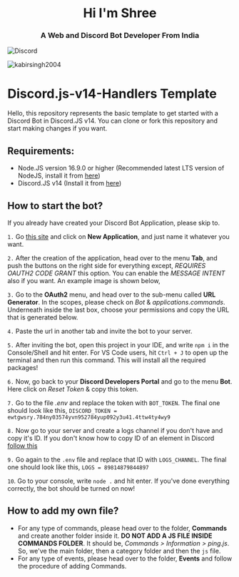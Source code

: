 <h1 align="center">Hi I'm Shree</h1>
<h3 align="center">A Web and Discord Bot Developer From India</h3>

<img align="center" src="https://discord.c99.nl/widget/theme-2/882481863661342770.png" alt="Discord"/>

<p align="left"> <img src="https://komarev.com/ghpvc/?username=kabirsingh2004&label=Profile%20views&color=0e75b6&style=flat" alt="kabirsingh2004" /> </p>

# Discord.js-v14-Handlers Template

Hello, this repository represents the basic template to get started with a Discord Bot in Discord.JS v14. You can clone or fork this repository and start making changes if you want.

## Requirements:
* Node.JS version 16.9.0 or higher (Recommended latest LTS version of NodeJS, install it from [here](https://nodejs.org/en/))
* Discord.JS v14 (Install it from [here](https://www.npmjs.com/package/discord.js/v/14.0.3))

## How to start the bot?
If you already have created your Discord Bot Application, please skip to.

`1.` Go [this site](https://discord.com/developers/applications) and click on **New Application**, and just name it whatever you want.

`2.` After the creation of the application, head over to the menu **Tab**, and push the buttons on the right side for everything except, *REQUIRES OAUTH2 CODE GRANT* this option. You can enable the *MESSAGE INTENT* also if you want. An example image is shown below,

`3.` Go to the **OAuth2** menu, and head over to the sub-menu called **URL Generator**. In the scopes, please check on *Bot* & *applications.commands*. Underneath inside the last box, choose your permissions and copy the URL that is generated below.

`4.` Paste the url in another tab and invite the bot to your server.

`5.` After inviting the bot, open this project in your IDE, and write `npm i` in the Console/Shell and hit enter. For VS Code users, hit `Ctrl + J` to open up the terminal and then run this command. This will install all the required packages!

`6.` Now, go back to your **Discord Developers Portal** and go to the menu **Bot**. Here click on *Reset Token* & copy this token.

`7.` Go to the file *.env* and replace the token with `BOT_TOKEN`. The final one should look like this,
`DISCORD_TOKEN = ewtgwsry.784ny03574yvn952784yup092y3u41.4ttw4ty4wy9`

`8.` Now go to your server and create a logs channel if you don't have and copy it's ID. If you don't know how to copy ID of an element in Discord [follow this](https://support.discord.com/hc/en-us/articles/206346498-Where-can-I-find-my-User-Server-Message-ID-)

`9.` Go again to the `.env` file and replace that ID with `LOGS_CHANNEL`. The final one should look like this,
`LOGS = 89814879844897`

`10`. Go to your console, write `node .` and hit enter. If you've done everything correctly, the bot should be turned on now!

## How to add my own file?
* For any type of commands, please head over to the folder, **Commands** and create another folder inside it. **DO NOT ADD A JS FILE INSIDE COMMANDS FOLDER**. It should be, *Commands > Information > ping.js*. So, we've the main folder, then a category folder and then the `js` file.
* For any type of events, please head over to the folder, **Events** and follow the procedure of adding Commands.
